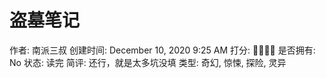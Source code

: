# 盗墓笔记

作者: 南派三叔
创建时间: December 10, 2020 9:25 AM
打分: 💛💛💛💛
是否拥有: No
状态: 读完
简评: 还行，就是太多坑没填
类型: 奇幻, 惊悚, 探险, 灵异